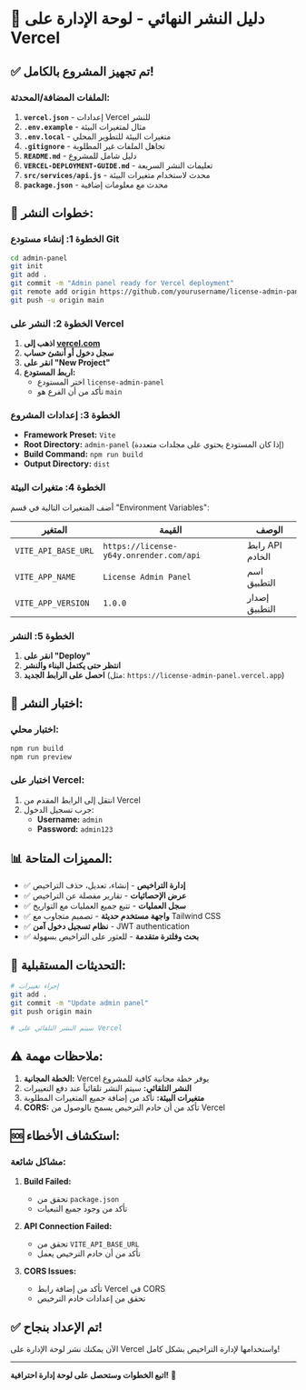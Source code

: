 # 🎯 دليل النشر النهائي - لوحة الإدارة على Vercel

## ✅ تم تجهيز المشروع بالكامل!

### الملفات المضافة/المحدثة:

1. **`vercel.json`** - إعدادات Vercel للنشر
2. **`.env.example`** - مثال لمتغيرات البيئة
3. **`.env.local`** - متغيرات البيئة للتطوير المحلي
4. **`.gitignore`** - تجاهل الملفات غير المطلوبة
5. **`README.md`** - دليل شامل للمشروع
6. **`VERCEL-DEPLOYMENT-GUIDE.md`** - تعليمات النشر السريعة
7. **`src/services/api.js`** - محدث لاستخدام متغيرات البيئة
8. **`package.json`** - محدث مع معلومات إضافية

## 🚀 خطوات النشر:

### الخطوة 1: إنشاء مستودع Git
```bash
cd admin-panel
git init
git add .
git commit -m "Admin panel ready for Vercel deployment"
git remote add origin https://github.com/yourusername/license-admin-panel.git
git push -u origin main
```

### الخطوة 2: النشر على Vercel
1. **اذهب إلى [vercel.com](https://vercel.com)**
2. **سجل دخول أو أنشئ حساب**
3. **انقر على "New Project"**
4. **اربط المستودع:**
   - اختر المستودع `license-admin-panel`
   - تأكد من أن الفرع هو `main`

### الخطوة 3: إعدادات المشروع
- **Framework Preset:** `Vite`
- **Root Directory:** `admin-panel` (إذا كان المستودع يحتوي على مجلدات متعددة)
- **Build Command:** `npm run build`
- **Output Directory:** `dist`

### الخطوة 4: متغيرات البيئة
أضف المتغيرات التالية في قسم "Environment Variables":

| المتغير | القيمة | الوصف |
|---------|--------|--------|
| `VITE_API_BASE_URL` | `https://license-y64y.onrender.com/api` | رابط API الخادم |
| `VITE_APP_NAME` | `License Admin Panel` | اسم التطبيق |
| `VITE_APP_VERSION` | `1.0.0` | إصدار التطبيق |

### الخطوة 5: النشر
1. **انقر على "Deploy"**
2. **انتظر حتى يكتمل البناء والنشر**
3. **احصل على الرابط الجديد** (مثل: `https://license-admin-panel.vercel.app`)

## 🔧 اختبار النشر:

### اختبار محلي:
```bash
npm run build
npm run preview
```

### اختبار على Vercel:
1. انتقل إلى الرابط المقدم من Vercel
2. جرب تسجيل الدخول:
   - **Username:** `admin`
   - **Password:** `admin123`

## 📊 المميزات المتاحة:

- ✅ **إدارة التراخيص** - إنشاء، تعديل، حذف التراخيص
- ✅ **عرض الإحصائيات** - تقارير مفصلة عن التراخيص
- ✅ **سجل العمليات** - تتبع جميع العمليات مع التواريخ
- ✅ **واجهة مستخدم حديثة** - تصميم متجاوب مع Tailwind CSS
- ✅ **نظام تسجيل دخول آمن** - JWT authentication
- ✅ **بحث وفلترة متقدمة** - للعثور على التراخيص بسهولة

## 🔄 التحديثات المستقبلية:

```bash
# إجراء تغييرات
git add .
git commit -m "Update admin panel"
git push origin main

# سيتم النشر التلقائي على Vercel
```

## ⚠️ ملاحظات مهمة:

1. **الخطة المجانية:** Vercel يوفر خطة مجانية كافية للمشروع
2. **النشر التلقائي:** سيتم النشر تلقائياً عند دفع التغييرات
3. **متغيرات البيئة:** تأكد من إضافة جميع المتغيرات المطلوبة
4. **CORS:** تأكد من أن خادم الترخيص يسمح بالوصول من Vercel

## 🆘 استكشاف الأخطاء:

### مشاكل شائعة:

1. **Build Failed:**
   - تحقق من `package.json`
   - تأكد من وجود جميع التبعيات

2. **API Connection Failed:**
   - تحقق من `VITE_API_BASE_URL`
   - تأكد من أن خادم الترخيص يعمل

3. **CORS Issues:**
   - تأكد من إضافة رابط Vercel في CORS
   - تحقق من إعدادات خادم الترخيص

## ✅ تم الإعداد بنجاح!

الآن يمكنك نشر لوحة الإدارة على Vercel واستخدامها لإدارة التراخيص بشكل كامل!

---

**اتبع الخطوات وستحصل على لوحة إدارة احترافية!** 🎉
